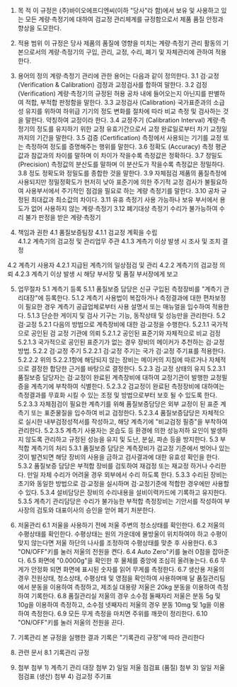 
1. 목 적
이 규정은 (주)바이오에프디엔씨(이하 "당사"라 함)에서 보유 및 사용하고 있는 모든 계량·측정기에 대하여 검교정 관리체계를 규정함으로서 제품 품질 안정과 향상을 도모한다.

2. 적용 범위
이 규정은 당사 제품의 품질에 영향을 미치는 계량·측정기 관리 활동의 기본으로서의 계량·측정기의 구입, 관리, 교정, 수리, 폐기 및 자체관리에 관하여 적용한다.

3. 용어의 정의
계량·측정기 관리에 관한 용어는 다음과 같이 정의한다.
3.1 검·교정 (Verification & Calibration)
검정과 교정검사를 합하여 말한다.
3.2 검정 (Verification)
계량·측정기의 규정된 허용 공차 내에 들어오는지 아닌지를 판별하여 적합, 부적합 판정함을 말한다.
3.3 교정검사 (Calibration)
국가표준과의 소급성 유지를 위하여 하위급 기기의 정도 변화를 절차에 따라 비교 측정 및 검사하는 것을 말한다. 약칭하여 교정이라 한다. 
3.4 교정주기 (Calibration Interval)
계량·측정기의 정도를 유지하기 위한 교정 유효기간으로서 교정 완료일로부터 차기 교정일 까지의 기간을 말한다.
3.5 검증 (Certification)
측정에서 사용되는 기기를 교정 또는 측정하여 정도를 증명해주는 행위를 말한다. 
3.6 정확도 (Accuracy)
측정 평균값과 참값과의 차이를 말하며 이 차이가 작을수록 측정값은 정확하다.
3.7 정밀도 (Precision)
측정값의 분산도를 말하며 이 분산도가 작을수록 측정값은 정밀하다.
3.8 정도 
정확도와 정밀도를 종합한 것을 말한다. 
3.9 자체점검
제품의 품질측정에 사용되지만 정밀정확도가 현저히 낮아 표준기에 의한 주기적 교정 검사가 불필요하여 사용부서에서 주기적인 점검을 필요로 하는 계량 측정기를 말한다.
3.10 공차
규정된 최대값과 최소값의 차이다.
3.11 유휴 측정기
사용 가능하나 보유 부서에서 용도가 없어 사용하지 않는 계량·측정기
3.12 폐기대상 측정기
수리가 불가능하여 수리 불가 판정을 받은 계량·측정기

4. 책임과 권한
4.1 품질보증팀장
4.1.1 검교정 계획을 수립  
4.1.2 계측기의 검교정 및 관리업무 주관
4.1.3 계측기 이상 발생 시 조사 및 조치 결정

4.2 계측기 사용자
4.2.1 지급된 계측기의 일상점검 및 관리
4.2.2 계측기의 검교정 의뢰
4.2.3 계측기 이상 발생 시 해당 부서장 및 품질 부서장에게 보고

5. 업무절차
5.1 계측기 등록
5.1.1 품질보증 담당은 신규 구입된 측정장비를 "계측기 관리대장"에 등록한다.
5.1.2 계측기 사용법이 복잡하거나 측정결과에 대한 편차보정이 필요한 경우 계측기 공급업체로부터 사용 설명서 또는 매뉴얼을 입수하여 적용한다. 
5.1.3 단순한 게이지 및 검사 기구는 기능, 동작상태 및 성능만을 관리한다.
5.2 검·교정
5.2.1 다음의 방법으로 계측장비에 대한 검·교정을 수행한다.
5.2.1.1 국가적으로 공인된 검 교정 기관에 의뢰
5.2.1.2 공인된 표준기와 자체적으로 비교 검정
5.2.1.3 국가적으로 공인된 표준기가 없는 경우 장비의 메이커가 추천하는 검·교정 방법.
5.2.2 검·교정 주기
5.2.2.1 검·교정 주기는 국가 검·교정 주기표를 적용한다.
5.2.2.2 위의 5.2.2.1항에 해당되지 않는 장비는 메이커의 지침에 따르거나 자체적으로 결정한 합당한 근거를 바탕으로 결정한다.
5.2.3 검·교정 상태의 유지
5.2.3.1 품질보증 담당자는 검·교정이 완료된 계측장비에 대하여 교정기관이 발행한 교정필증을 계측기에 부착하여 식별한다.
5.2.3.2 검교정이 완료된 측정장비에 대하여는 측정결과를 무효화 시킬 수 있는 조정 및 방법으로부터 보호 될 수 있도록 한다.
5.2.3.3 자체점검이 필요한 계측기를 위해 품질보증담당은 외부 교정이 된 표준 계측기 또는 표준물질을 입수하여 비교 검정한다. 
5.2.3.4 품질보증담당은 자체적으로 실시한 내부검정성적서를 작성하고, 해당 계측기에 "비교검정 필증"을 부착하여 관리한다.
5.2.3.5 계측기 사용자는 온습도 등 환경에 의한 성능저하 요인이 발생하지 않도록 관리하고 규정된 성능을 유지 및 도난, 분실, 파손 등을 방지한다.
5.3 부적합 계측기의 처리
5.3.1 품질보증 담당은 계측장비가 검교정 기준에서 벗어나 있는 것이 발견되면 해당 장비의 사용을 금하고 검사결과에 대한 유효성 확인을 한다.
5.3.2 품질보증 담당은 부적합 장비를 검토하여 재검정 또는 재교정 하거나 수리한다. 만일 자체 수리가 어려울 경우 외부에서 수리 하도록 한다.
5.3.3 수리된 장비는 초기와 동일한 방법으로 검·교정을 실시하며 검·교정기준에 적합한 경우에만 사용할 수 있다.
5.3.4 설비담당은 장비의 수리내용을 설비이력카드에 기록하고 유지한다.
5.3.5 계측기 관리담당은 수리가 불가능한 부적합 측정장비는 기안서를 작성하여 부사장의 검토와 대표이사의 승인을 얻어 폐기 처분한다.

6. 저울관리
6.1 저울을 사용하기 전에 저울 주변의 청소상태를 확인한다.
6.2 저울의 수평상태를 확인한다. 수평상태는 원의 가운데에 물방울이 위치하여야 하고 수평이 맞지 않는다면 저울 하단의 나사를 조정하여 수평상태를 맞춘 후 사용한다.
6.3 "ON/OFF"키를 눌러 저울의 전원을 켠다.
6.4 Auto Zero"키를 눌러 0점을 잡아준다.
6.5 화면에 "0.0000g"을 확인한 후 물체를 중앙에 조심히 올려놓는다. 
6.6 무게가 안정화 되면 화면에 표시된 숫자를 읽어 무게를 측정한다.
6.7 생산용 저울의 경우 전원상태, 청소상태, 수평상태 및 영점을 확인하여 사용하며매 달 품질관리팀에서 분동을 이용하여 측정하고, 제조실 대용량 저울은 20kg 분동을 이용하여 측정하여 기록한다.
6.8 품질관리실 저울의 경우 소수점 둘째자리 저울은 분동 5g 및 10g을 이용하여 측정하고, 소수점 넷째자리 저울의 경우 분동 10mg 및 1g을 이용하여 측정한다.
6.9 모든 무게 측정을 마치면 주위를 깨끗이 정리한다.
6.10 "ON/OFF"키를 눌러 저울의 전원을 끈다.

7. 기록관리
본 규정을 실행한 결과 기록은 "기록관리 규정"에 따라 관리한다

8. 관련 문서 
8.1 기록관리 규정

9. 첨부
첨부 1) 계측기 관리 대장
첨부 2) 일일 저울 점검표 (품질)
첨부 3) 일일 저울 점검표 (생산)
첨부 4) 검교정 주기표 